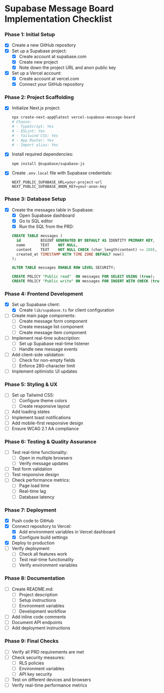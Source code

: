 # Supabase Message Board Implementation Checklist

### Phase 1: Initial Setup
- [x] Create a new GitHub repository
- [x] Set up a Supabase project:
  - [x] Create account at supabase.com
  - [x] Create new project
  - [x] Note down the project URL and anon public key
- [x] Set up a Vercel account:
  - [x] Create account at vercel.com
  - [x] Connect your GitHub repository

### Phase 2: Project Scaffolding
- [x] Initialize Next.js project:
  ```bash
  npx create-next-app@latest vercel-supabase-message-board
  # Choose:
  # - TypeScript: Yes
  # - ESLint: Yes
  # - Tailwind CSS: Yes
  # - App Router: Yes
  # - Import alias: Yes
  ```
- [x] Install required dependencies:
  ```bash
  npm install @supabase/supabase-js
  ```
- [x] Create `.env.local` file with Supabase credentials:
  ```
  NEXT_PUBLIC_SUPABASE_URL=your-project-url
  NEXT_PUBLIC_SUPABASE_ANON_KEY=your-anon-key
  ```

### Phase 3: Database Setup
- [x] Create the messages table in Supabase:
  - [x] Open Supabase dashboard
  - [x] Go to SQL editor
  - [x] Run the SQL from the PRD:
  ```sql
  CREATE TABLE messages (
    id         BIGINT GENERATED BY DEFAULT AS IDENTITY PRIMARY KEY,
    name       TEXT    NOT NULL,
    content    TEXT    NOT NULL CHECK (char_length(content) <= 280),
    created_at TIMESTAMP WITH TIME ZONE DEFAULT now()
  );

  ALTER TABLE messages ENABLE ROW LEVEL SECURITY;

  CREATE POLICY "Public read"  ON messages FOR SELECT USING (true);
  CREATE POLICY "Public write" ON messages FOR INSERT WITH CHECK (true);
  ```

### Phase 4: Frontend Development
- [x] Set up Supabase client:
  - [x] Create `lib/supabase.ts` for client configuration
- [ ] Create main page components:
  - [ ] Create message form component
  - [ ] Create message list component
  - [ ] Create message item component
- [ ] Implement real-time subscription:
  - [ ] Set up Supabase real-time listener
  - [ ] Handle new message events
- [ ] Add client-side validation:
  - [ ] Check for non-empty fields
  - [ ] Enforce 280-character limit
- [ ] Implement optimistic UI updates

### Phase 5: Styling & UX
- [ ] Set up Tailwind CSS:
  - [ ] Configure theme colors
  - [ ] Create responsive layout
- [ ] Add loading states
- [ ] Implement toast notifications
- [ ] Add mobile-first responsive design
- [ ] Ensure WCAG 2.1 AA compliance

### Phase 6: Testing & Quality Assurance
- [ ] Test real-time functionality:
  - [ ] Open in multiple browsers
  - [ ] Verify message updates
- [ ] Test form validation
- [ ] Test responsive design
- [ ] Check performance metrics:
  - [ ] Page load time
  - [ ] Real-time lag
  - [ ] Database latency

### Phase 7: Deployment
- [x] Push code to GitHub
- [x] Connect repository to Vercel:
  - [x] Add environment variables in Vercel dashboard
  - [x] Configure build settings
- [x] Deploy to production
- [ ] Verify deployment:
  - [ ] Check all features work
  - [ ] Test real-time functionality
  - [ ] Verify environment variables

### Phase 8: Documentation
- [ ] Create README.md:
  - [ ] Project description
  - [ ] Setup instructions
  - [ ] Environment variables
  - [ ] Development workflow
- [ ] Add inline code comments
- [ ] Document API endpoints
- [ ] Add deployment instructions

### Phase 9: Final Checks
- [ ] Verify all PRD requirements are met
- [ ] Check security measures:
  - [ ] RLS policies
  - [ ] Environment variables
  - [ ] API key security
- [ ] Test on different devices and browsers
- [ ] Verify real-time performance metrics 